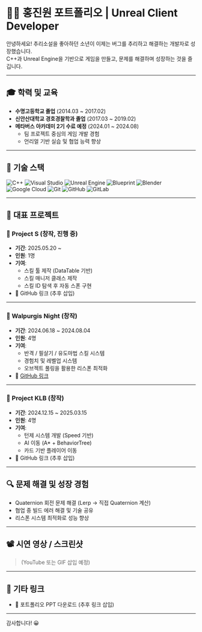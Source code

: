 # 🧑‍💻 홍진원 포트폴리오 | Unreal Client Developer

안녕하세요! 추리소설을 좋아하던 소년이 이제는 버그를 추리하고 해결하는 개발자로 성장했습니다.  
C++과 Unreal Engine을 기반으로 게임을 만들고, 문제를 해결하며 성장하는 것을 즐깁니다.

---

## 🎓 학력 및 교육
- **수명고등학교 졸업** (2014.03 ~ 2017.02)
- **신안산대학교 경호경찰학과 졸업** (2017.03 ~ 2019.02)  
- **메타버스 아카데미 2기 수료 예정** (2024.01 ~ 2024.08)  
  - 팀 프로젝트 중심의 게임 개발 경험
  - 언리얼 기반 실습 및 협업 능력 향상

---

## 🔧 기술 스택

![C++](https://img.shields.io/badge/-C++-00599C?style=flat-square&logo=c)
![Visual Studio](https://img.shields.io/badge/Visual%20Studio-5C2D91?style=flat-square&logo=visual-studio&logoColor=white)
![Unreal Engine](https://img.shields.io/badge/Unreal%20Engine-0E1128?style=flat-square&logo=unrealengine&logoColor=white)
![Blueprint](https://img.shields.io/badge/Blueprint-005BBB?style=flat-square&logo=unrealengine&logoColor=white)
![Blender](https://img.shields.io/badge/Blender-F5792A?style=flat-square&logo=blender&logoColor=white)
![Google Cloud](https://img.shields.io/badge/Google%20Cloud-white?style=flat-square&logo=google-cloud)
![Git](https://img.shields.io/badge/-Git-white?style=flat-square&logo=git)
![GitHub](https://img.shields.io/badge/-GitHub-181717?style=flat-square&logo=github)
![GitLab](https://img.shields.io/badge/-GitLab-FCA121?style=flat-square&logo=gitlab)

---

## 🌟 대표 프로젝트

### 🔹 Project S (창작, 진행 중)
- **기간**: 2025.05.20 ~  
- **인원**: 1명
- **기여**:
  - 스킬 툴 제작 (DataTable 기반)
  - 스킬 매니저 클래스 제작
  - 스킬 ID 탐색 후 자동 스폰 구현
- 🔗 GitHub 링크 (추후 삽입)

---

### 🔹 Walpurgis Night (창작)
- **기간**: 2024.06.18 ~ 2024.08.04  
- **인원**: 4명  
- **기여**:
  - 반격 / 필살기 / 유도마법 스킬 시스템
  - 경험치 및 레벨업 시스템
  - 오브젝트 풀링을 활용한 리스폰 최적화
- 🔗 [GitHub 링크](https://github.com/jjj12g/Projects-worked/tree/main)

---

### 🔹 Project KLB (창작)
- **기간**: 2024.12.15 ~ 2025.03.15
- **인원**: 4명
- **기여**:
  - 턴제 시스템 개발 (Speed 기반)
  - AI 이동 (A* + BehaviorTree)
  - 카드 기반 플레이어 이동
- 🔗 GitHub 링크 (추후 삽입)

---

## 🔍 문제 해결 및 성장 경험
- Quaternion 회전 문제 해결 (Lerp → 직접 Quaternion 계산)
- 협업 중 빌드 에러 해결 및 기술 공유
- 리스폰 시스템 최적화로 성능 향상

---

## 📽️ 시연 영상 / 스크린샷
> (YouTube 또는 GIF 삽입 예정)

---

## 📌 기타 링크
- 📁 포트폴리오 PPT 다운로드 (추후 링크 삽입)

---

감사합니다! 😀
